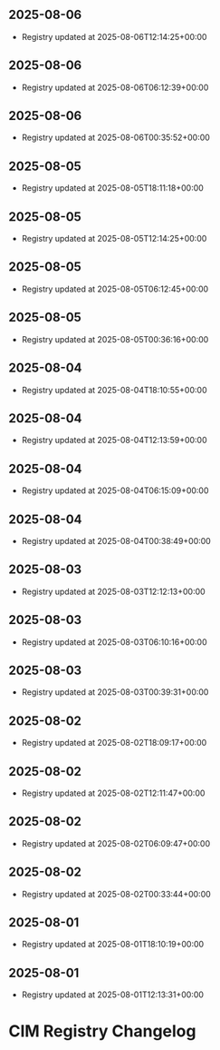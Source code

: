 ## 2025-08-06
- Registry updated at 2025-08-06T12:14:25+00:00

## 2025-08-06
- Registry updated at 2025-08-06T06:12:39+00:00

## 2025-08-06
- Registry updated at 2025-08-06T00:35:52+00:00

## 2025-08-05
- Registry updated at 2025-08-05T18:11:18+00:00

## 2025-08-05
- Registry updated at 2025-08-05T12:14:25+00:00

## 2025-08-05
- Registry updated at 2025-08-05T06:12:45+00:00

## 2025-08-05
- Registry updated at 2025-08-05T00:36:16+00:00

## 2025-08-04
- Registry updated at 2025-08-04T18:10:55+00:00

## 2025-08-04
- Registry updated at 2025-08-04T12:13:59+00:00

## 2025-08-04
- Registry updated at 2025-08-04T06:15:09+00:00

## 2025-08-04
- Registry updated at 2025-08-04T00:38:49+00:00

## 2025-08-03
- Registry updated at 2025-08-03T12:12:13+00:00

## 2025-08-03
- Registry updated at 2025-08-03T06:10:16+00:00

## 2025-08-03
- Registry updated at 2025-08-03T00:39:31+00:00

## 2025-08-02
- Registry updated at 2025-08-02T18:09:17+00:00

## 2025-08-02
- Registry updated at 2025-08-02T12:11:47+00:00

## 2025-08-02
- Registry updated at 2025-08-02T06:09:47+00:00

## 2025-08-02
- Registry updated at 2025-08-02T00:33:44+00:00

## 2025-08-01
- Registry updated at 2025-08-01T18:10:19+00:00

## 2025-08-01
- Registry updated at 2025-08-01T12:13:31+00:00

# CIM Registry Changelog

